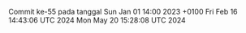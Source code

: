 Commit ke-55 pada tanggal Sun Jan 01 14:00 2023 +0100
Fri Feb 16 14:43:06 UTC 2024
Mon May 20 15:28:08 UTC 2024
